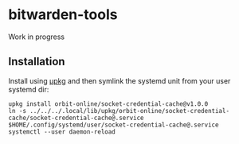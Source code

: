 # bitwarden-tools

Work in progress

## Installation

Install using [μpkg](https://github.com/orbit-online/upkg) and then symlink the
systemd unit from your user systemd dir:

```
upkg install orbit-online/socket-credential-cache@v1.0.0
ln -s ../../../.local/lib/upkg/orbit-online/socket-credential-cache/socket-credential-cache@.service $HOME/.config/systemd/user/socket-credential-cache@.service
systemctl --user daemon-reload
```
